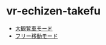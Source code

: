 # vr-echizen-takefu
 
- [大観覧車モード](https://code4fukui.github.io/vr-echizen-takefu/)
- [フリー移動モード](https://code4fukui.github.io/vr-echizen-takefu/free.html)

